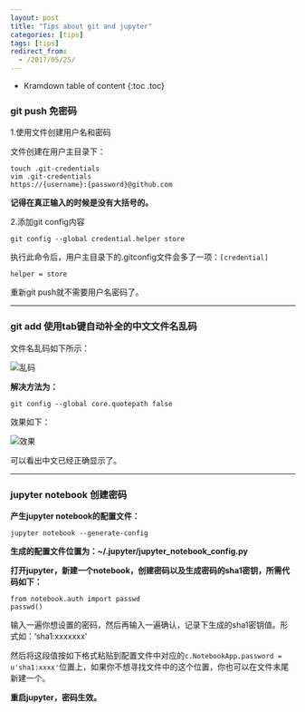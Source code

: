 ```yaml
---
layout: post
title: "Tips about git and jupyter"
categories: [tips]
tags: [tips]
redirect_from:
  - /2017/05/25/
---
```

* Kramdown table of content
{:toc .toc}

### git push 免密码

1.使用文件创建用户名和密码

文件创建在用户主目录下：

```shell
touch .git-credentials
vim .git-credentials
https://{username}:{password}@github.com
```
**记得在真正输入的时候是没有大括号的。**

2.添加git config内容

`git config --global credential.helper store`

执行此命令后，用户主目录下的.gitconfig文件会多了一项：`[credential]`

`helper = store`

重新git push就不需要用户名密码了。

---

### git add 使用tab键自动补全的中文文件名乱码

文件名乱码如下所示：

![乱码](http://oq782gkz3.bkt.clouddn.com/Selection_003.png)

**解决方法为：**

`git config --global core.quotepath false`

效果如下：

![效果](http://oq782gkz3.bkt.clouddn.com/Selection_004.png)

可以看出中文已经正确显示了。

---

### jupyter notebook 创建密码

**产生jupyter notebook的配置文件：**

```
jupyter notebook --generate-config
```
**生成的配置文件位置为：~/.jupyter/jupyter\_notebook\_config.py**

**打开jupyter，新建一个notebook，创建密码以及生成密码的sha1密钥，所需代码如下：**

```
from notebook.auth import passwd
passwd()
```
输入一遍你想设置的密码，然后再输入一遍确认，记录下生成的sha1密钥值。形式如：‘sha1:xxxxxxx'

然后将这段值按如下格式粘贴到配置文件中对应的`c.NotebookApp.password = u'sha1:xxxx'`位置上，如果你不想寻找文件中的这个位置，你也可以在文件末尾新建一个。

**重启jupyter，密码生效。**
